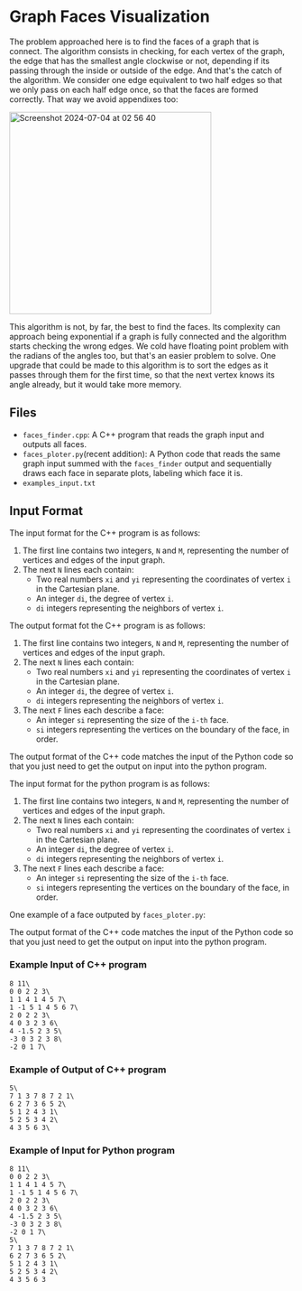 # Graph Faces Visualization

The problem approached here is to find the faces of a graph that is connect. The algorithm consists in checking, for each vertex of the graph, the edge that has the smallest angle clockwise or not, depending if its passing through the inside or outside of the edge. And that's the catch of the algorithm. We consider one edge equivalent to two half edges so that we only pass on each half edge once, so that the faces are formed correctly. That way we avoid appendixes too:

<img width="358" alt="Screenshot 2024-07-04 at 02 56 40" src="https://github.com/vtortega/Algorithms/assets/112141870/3d8e7e5b-b89c-4b62-8d99-ddc872ec44de">

This algorithm is not, by far, the best to find the faces. Its complexity can approach being exponential if a graph is fully connected and the algorithm starts checking the wrong edges. We cold have floating point problem with the radians of the angles too, but that's an easier problem to solve.
One upgrade that could be made to this algorithm is to sort the edges as it passes through them for the first time, so that the next vertex knows its angle already, but it would take more memory.

## Files

- `faces_finder.cpp`: A C++ program that reads the graph input and outputs all faces.
- `faces_ploter.py`(recent addition): A Python code that reads the same graph input summed with the `faces_finder` output and sequentially draws each face in separate plots, labeling which face it is.
- `examples_input.txt`

## Input Format

The input format for the C++ program is as follows:

1. The first line contains two integers, `N` and `M`, representing the number of vertices and edges of the input graph.
2. The next `N` lines each contain:
   - Two real numbers `xi` and `yi` representing the coordinates of vertex `i` in the Cartesian plane.
   - An integer `di`, the degree of vertex `i`.
   - `di` integers representing the neighbors of vertex `i`.

The output format fot the C++ program is as follows:

1. The first line contains two integers, `N` and `M`, representing the number of vertices and edges of the input graph.
2. The next `N` lines each contain:
   - Two real numbers `xi` and `yi` representing the coordinates of vertex `i` in the Cartesian plane.
   - An integer `di`, the degree of vertex `i`.
   - `di` integers representing the neighbors of vertex `i`.
3. The next `F` lines each describe a face:
   - An integer `si` representing the size of the `i-th` face.
   - `si` integers representing the vertices on the boundary of the face, in order.

The output format of the C++ code matches the input of the Python code so that you just need to get the output on input into the python program.

The input format for the python program is as follows:

1. The first line contains two integers, `N` and `M`, representing the number of vertices and edges of the input graph.
2. The next `N` lines each contain:
   - Two real numbers `xi` and `yi` representing the coordinates of vertex `i` in the Cartesian plane.
   - An integer `di`, the degree of vertex `i`.
   - `di` integers representing the neighbors of vertex `i`.
3. The next `F` lines each describe a face:
   - An integer `si` representing the size of the `i-th` face.
   - `si` integers representing the vertices on the boundary of the face, in order.

One example of a face outputed by `faces_ploter.py`:



The output format of the C++ code matches the input of the Python code so that you just need to get the output on input into the python program.

### Example Input of C++ program

    8 11\
    0 0 2 2 3\
    1 1 4 1 4 5 7\
    1 -1 5 1 4 5 6 7\
    2 0 2 2 3\
    4 0 3 2 3 6\
    4 -1.5 2 3 5\
    -3 0 3 2 3 8\
    -2 0 1 7\

### Example of Output of C++ program

    5\
    7 1 3 7 8 7 2 1\
    6 2 7 3 6 5 2\
    5 1 2 4 3 1\
    5 2 5 3 4 2\
    4 3 5 6 3\

### Example of Input for Python program

    8 11\
    0 0 2 2 3\
    1 1 4 1 4 5 7\
    1 -1 5 1 4 5 6 7\
    2 0 2 2 3\
    4 0 3 2 3 6\
    4 -1.5 2 3 5\
    -3 0 3 2 3 8\
    -2 0 1 7\
    5\
    7 1 3 7 8 7 2 1\
    6 2 7 3 6 5 2\
    5 1 2 4 3 1\
    5 2 5 3 4 2\
    4 3 5 6 3
